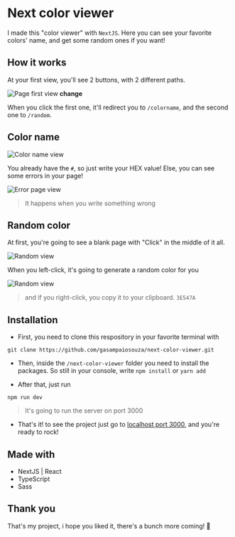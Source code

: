 # Next color viewer

I made this "color viewer" with `NextJS`. Here you can see your favorite colors' name, and get some random ones if you want!

## How it works

At your first view, you'll see 2 buttons, with 2 different paths.

![Page first view](https://imgur.com/CBb05y3.png) **change**

When you click the first one, it'll redirect you to `/colorname`, and the second one to `/random`.

## Color name

![Color name view](https://imgur.com/AV2kmr0.png)

You already have the `#`, so just write your HEX value! Else, you can see some errors in your page!

![Error page view](https://imgur.com/EYpLPdE.png)

> It happens when you write something wrong

## Random color

At first, you're going to see a blank page with "Click" in the middle of it all.

![Random view](https://imgur.com/mqjqbsN.png)

When you left-click, it's going to generate a random color for you

![Random view](https://imgur.com/CN5jXhp.png)

> and if you right-click, you copy it to your clipboard. `3E547A`

## Installation

- First, you need to clone this respository in your favorite terminal with

```console
git clone https://github.com/gasampaiosouza/next-color-viewer.git
```

- Then, inside the `/next-color-viewer` folder you need to install the packages. So still in your console, write `npm install` or `yarn add`

- After that, just run

```console
npm run dev
```

> It's going to run the server on port 3000

- That's it! to see the project just go to [localhost port 3000](http://localhost:3000/), and you're ready to rock!

## Made with

- NextJS | React
- TypeScript
- Sass

## Thank you

That's my project, i hope you liked it, there's a bunch more coming! 💜
